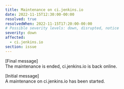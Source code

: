 ```yaml
---
title: Maintenance on ci.jenkins.io
date: 2022-11-15T12:30:00-00:00
resolved: true
resolvedWhen: 2022-11-15T17:20:00-00:00
# Possible severity levels: down, disrupted, notice
severity: down
affected:
  - ci.jenkins.io
section: issue
---
```


[Final message]  
The maintenance is ended, ci.jenkins.io is back online.

[Initial message]  
A maintenance on ci.jenkins.io has been started.
